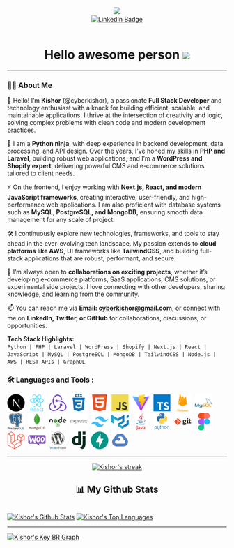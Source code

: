 <div id="header" align="center">
  <img src="https://media.giphy.com/media/PgLLtnqHts1woXeKpy/giphy.gif" width="100"/>

  <div id="badges" >
    <a href="https://www.linkedin.com/in/kishrorkumar/">
      <img src="https://img.shields.io/badge/LinkedIn-blue?style=for-the-badge&logo=linkedin&logoColor=white" alt="LinkedIn Badge"/>
    </a>
  </div>
  <img src="https://komarev.com/ghpvc/?username=cyberkishor&style=flat-square&color=blue" alt=""/>
  <h1>
    Hello awesome person
    <img src="https://media.giphy.com/media/hvRJCLFzcasrR4ia7z/giphy.gif" width="30px"/>
  </h1>
</div>

---

### :man_technologist: About Me  

👋 Hello! I’m **Kishor** (@cyberkishor), a passionate **Full Stack Developer** and technology enthusiast with a knack for building efficient, scalable, and maintainable applications. I thrive at the intersection of creativity and logic, solving complex problems with clean code and modern development practices.  

🐍 I am a **Python ninja**, with deep experience in backend development, data processing, and API design. Over the years, I’ve honed my skills in **PHP and Laravel**, building robust web applications, and I’m a **WordPress and Shopify expert**, delivering powerful CMS and e-commerce solutions tailored to client needs.  

⚡ On the frontend, I enjoy working with **Next.js, React, and modern JavaScript frameworks**, creating interactive, user-friendly, and high-performance web applications. I am also proficient with database systems such as **MySQL, PostgreSQL, and MongoDB**, ensuring smooth data management for any scale of project.  

🛠️ I continuously explore new technologies, frameworks, and tools to stay ahead in the ever-evolving tech landscape. My passion extends to **cloud platforms like AWS**, UI frameworks like **TailwindCSS**, and building full-stack applications that are robust, performant, and secure.  

💞️ I’m always open to **collaborations on exciting projects**, whether it’s developing e-commerce platforms, SaaS applications, CMS solutions, or experimental side projects. I love connecting with other developers, sharing knowledge, and learning from the community.  

📫 You can reach me via **Email: cyberkishor@gmail.com**, or connect with me on **LinkedIn, Twitter, or GitHub** for collaborations, discussions, or opportunities.  

**Tech Stack Highlights:**  
`Python | PHP | Laravel | WordPress | Shopify | Next.js | React | JavaScript | MySQL | PostgreSQL | MongoDB | TailwindCSS | Node.js | AWS | REST APIs | GraphQL`


### :hammer_and_wrench: Languages and Tools :
<p float="left">
   <img src="https://github.com/devicons/devicon/blob/master/icons/nextjs/nextjs-original.svg" title="NextJs" alt="NextJs" width="40" height="40"/>&nbsp;
   <img src="https://github.com/devicons/devicon/blob/master/icons/react/react-original-wordmark.svg" title="React" alt="React" width="40" height="40"/>&nbsp;
   <img src="https://github.com/devicons/devicon/blob/master/icons/redux/redux-original.svg" title="Redux" alt="Redux" width="40" height="40"/>&nbsp;
   <img src="https://github.com/devicons/devicon/blob/master/icons/css3/css3-plain-wordmark.svg"  title="CSS3" alt="CSS" width="40" height="40"/>&nbsp;
   <img src="https://github.com/devicons/devicon/blob/master/icons/html5/html5-original.svg" title="HTML5" alt="HTML" width="40" height="40"/>&nbsp;
   <img src="https://github.com/devicons/devicon/blob/master/icons/javascript/javascript-original.svg" title="JavaScript" alt="JavaScript" width="40" height="40"/>&nbsp;
   <img src="https://github.com/devicons/devicon/blob/master/icons/vitejs/vitejs-original.svg" title="Vite" alt="Vite" width="40" height="40"/>&nbsp;
   <img src="https://github.com/devicons/devicon/blob/master/icons/typescript/typescript-plain.svg" title="Typescript" alt="Typescript" width="40" height="40"/>&nbsp;
   <img src="https://github.com/devicons/devicon/blob/master/icons/firebase/firebase-plain-wordmark.svg" title="Firebase" alt="Firebase" width="40" height="40"/>&nbsp;
   <img src="https://github.com/devicons/devicon/blob/master/icons/mysql/mysql-original-wordmark.svg" title="MySQL"  alt="MySQL" width="40" height="40"/>&nbsp; 
   <img src="https://github.com/devicons/devicon/blob/master/icons/postgresql/postgresql-original-wordmark.svg" title="PostgreSQL" alt="PostgreSQL" width="40" height="40"/>&nbsp;
   <img src="https://github.com/devicons/devicon/blob/master/icons/mongodb/mongodb-original-wordmark.svg" title="MongoDB" alt="MongoDB" width="40" height="40"/>&nbsp;
   <img src="https://github.com/devicons/devicon/blob/master/icons/nodejs/nodejs-original-wordmark.svg" title="NodeJS" alt="NodeJS" width="40" height="40"/>&nbsp;
   <img src="https://github.com/devicons/devicon/blob/master/icons/express/express-original-wordmark.svg" title="Express" width="40" height="40"/>&nbsp;
   <img src="https://github.com/devicons/devicon/blob/master/icons/tailwindcss/tailwindcss-original.svg" height="40" width="40"/>&nbsp;
   <img src="https://github.com/devicons/devicon/blob/master/icons/materialui/materialui-original.svg" title="Material UI" alt="Material UI" width="40" height="40"/>&nbsp;
   <img src="https://github.com/devicons/devicon/blob/master/icons/java/java-original-wordmark.svg" title="Java" alt="Java" width="40" height="40"/>&nbsp;
  <img src="https://github.com/devicons/devicon/blob/master/icons/python/python-original-wordmark.svg" title="Python" alt="Python" width="40" height="40"/>&nbsp;
  <img src="https://github.com/devicons/devicon/blob/master/icons/git/git-original-wordmark.svg" title="Git" alt="Git" width="40" height="40"/>&nbsp;
  <img src="https://github.com/devicons/devicon/blob/master/icons/figma/figma-original.svg" title="Figma" alt="Figma" width="40" height="40"/>&nbsp;
  <img src="https://github.com/devicons/devicon/blob/master/icons/laravel/laravel-original.svg" title="Laravel" alt="Laravel" width="40" height="40"/>&nbsp;
  <img src="https://github.com/devicons/devicon/blob/master/icons/woocommerce/woocommerce-original.svg" title="WooCommerce" alt="WooCommerce" width="40" height="40"/>&nbsp;
  <img src="https://github.com/devicons/devicon/blob/master/icons/wordpress/wordpress-original.svg" title="WordPress" alt="WordPress" width="40" height="40"/>&nbsp;
  <img src="https://github.com/devicons/devicon/blob/master/icons/django/django-plain.svg" title="Django" alt="Django" width="40" height="40"/>&nbsp;
  <img src="https://github.com/devicons/devicon/blob/master/icons/fastapi/fastapi-plain.svg" title="FastAPI" alt="FastAPI" width="40" height="40"/>&nbsp;
  <img src="https://github.com/devicons/devicon/blob/master/icons/googlecloud/googlecloud-plain.svg" title="Google Cloud" alt="Google Cloud" width="40" height="40"/>
    
  
</p>

---

<p align="center">
    <a href="https://github.com/cyberkishor/github-readme-streak-stats">
        <img title="🔥 Get streak stats for your profile at git.io/streak-stats" alt="Kishor's streak" src="https://github-readme-streak-stats.herokuapp.com/?user=cyberkishor&theme=black-ice&hide_border=true&stroke=0000&background=060A0CD0"/>
    </a>
</p>

<h2 align="center"><strong> 📊 My Github Stats</strong></h2>

<br/>
<a href="https://github.com/cyberkishor/github-readme-stats"><img alt="Kishor's Github Stats" src="https://github-readme-stats.vercel.app/api?username=cyberkishor&show_icons=true&count_private=true&theme=react&hide_border=true&bg_color=0D1117" /></a>
<a href="https://github.com/cyberkishor/github-readme-stats"><img alt="Kishor's Top Languages" src="https://github-readme-stats.vercel.app/api/top-langs/?username=cyberkishor&langs_count=8&count_private=true&layout=compact&theme=react&hide_border=true&bg_color=0D1117" /></a>

---

<a href="https://www.keybr.com/profile/n2ngjzk"><img alt="Kishor's Key BR Graph" src="https://activity-graph.herokuapp.com/graph?username=cyberkishor&bg_color=0D1117&color=5BCDEC&line=5BCDEC&point=FFFFFF&hide_border=true" /></a>
